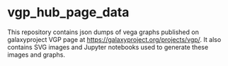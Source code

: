 # vgp_hub_page_data

This repository contains json dumps of vega graphs published on galaxyproject VGP page at https://galaxyproject.org/projects/vgp/. It also contains SVG images and Jupyter notebooks used to generate these images and graphs.
